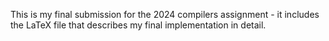 This is my final submission for the 2024 compilers assignment - it includes the LaTeX file that describes my final implementation in detail.
